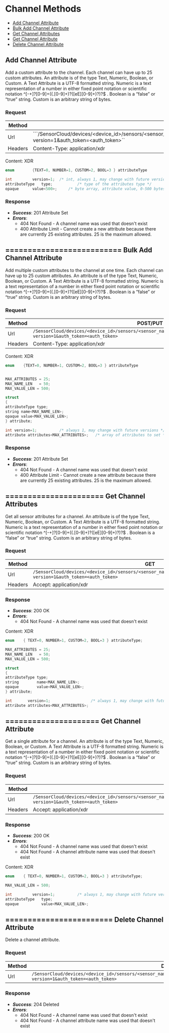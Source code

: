 Channel Methods
===============

* [Add Channel Attribute](#add-channel-attribute)
* [Bulk Add Channel Attribute](#bulk-add-channel-attribute)
* [Get Channel Attributes](#get-channel-attributes)
* [Get Channel Attribute](#get-channel-attribute)
* [Delete Channel Attribute](#delete-channel-attribute)

Add Channel Attribute
---------------------
Add a custom attribute to the channel.  Each channel can have up to 25 custom attributes.  An attribute is of the type Text, Numeric, Boolean, or Custom.  A Text Attribute is a UTF-8 formatted string.  Numeric is a text representation of a number in either fixed point notation or scientific notation ^[-+]?[0-9]+((.[0-9]+)?([eE][0-9]+)?)?$ .  Boolean is a “false” or “true” string.  Custom is an arbitrary string of bytes.

### Request
Method | POST/PUT
-------|---------
Url    | ```/SensorCloud/devices/<device_id>/sensors/<sensor_name>/channels/<channel_name>/attributes/<attribute_name>/?version=1&auth_token=<auth_token>``
Headers| Content-Type: application/xdr

Content: XDR
```c
enum		{TEXT=0, NUMBER=1, CUSTOM=2, BOOL=3 } attributeType

int    		version=1;	/* int, always 1, may change with future versions */
attributeType 	type;        	/* type of the attributes type */
opaque 		value<500>;  	/* byte array, attribute value, 0-500 bytes */
```

### Response
* ***Success***: 201 Attribute Set
* ***Errors***:
  * 404 Not Found - A channel name was used that doesn't exist
  * 400 Attribute Limit - Cannot create a new attribute because there are currently 25 existing attributes.  25 is the maximum allowed.

==========================
Bulk Add Channel Attribute
--------------------------
Add multiple custom attributes to the channel at one time.  Each channel can have up to 25 custom attributes.  An attribute is of the type Text, Numeric, Boolean, or Custom.  A Text Attribute is a UTF-8 formatted string.  Numeric is a text representation of a number in either fixed point notation or scientific notation ^[-+]?[0-9]+((.[0-9]+)?([eE][0-9]+)?)?$ .  Boolean is a “false” or “true” string.  Custom is an arbitrary string of bytes.

### Request
Method | POST/PUT
-------|---------
Url    | ```/SensorCloud/devices/<device_id>/sensors/<sensor_name>/channels/<channel_name>/attributes/?version=1&auth_token=<auth_token>```
Headers| Content-Type: application/xdr

Content: XDR
```C
enum	{TEXT=0, NUMBER=1, CUSTOM=2, BOOL=3 } attributeType


MAX_ATTRIBUTES = 25;
MAX_NAME_LEN   = 50;
MAX_VALUE_LEN = 500;

struct
{
attributeType type;
string name<MAX_NAME_LEN>;
opaque value<MAX_VALUE_LEN>;
} attribute;

int	version=1;			/* always 1, may change with future versions */
attribute attributes<MAX_ATTRIBUTES>;	/* array of attributes to set */
```

### Response
* ***Success***: 201 Attribute Set
* ***Errors***:
  * 404 Not Found - A channel name was used that doesn't exist
  * 400 Attribute Limit - Cannot create a new attribute because there are currently 25 existing attributes.  25 is the maximum allowed.

======================
Get Channel Attributes
----------------------
Get all sensor attributes for a channel.  An attribute is of the type Text, Numeric, Boolean, or Custom.  A Text Attribute is a UTF-8 formatted string.  Numeric is a text representation of a number in either fixed point notation or scientific notation ^[-+]?[0-9]+((.[0-9]+)?([eE][0-9]+)?)?$ .  Boolean is a “false” or “true” string.  Custom is an arbitrary string of bytes.

### Request
Method | GET
-------|----
Url    | ```/SensorCloud/devices/<device_id>/sensors/<sensor_name>/channels/<channel_name>/attributes/?version=1&auth_token=<auth_token>```
Headers| Accept: application/xdr

### Response
* ***Success***: 200 OK
* ***Errors***:
  * 404 Not Found - A channel name was used that doesn't exist

Content: XDR

```C
enum	{ TEXT=0, NUMBER=1, CUSTOM=2, BOOL=3 } attributeType;

MAX_ATTRIBUTES = 25;
MAX_NAME_LEN   = 50;
MAX_VALUE_LEN = 500;

struct
{
attributeType type;
string        name<MAX_NAME_LEN>;
opaque        value<MAX_VALUE_LEN>;
} attribute;

int       version=1;                  /* always 1, may change with future versions */
attribute attributes<MAX_ATTRIBUTES>;
```

=====================
Get Channel Attribute
---------------------
Get a single attribute for a channel.  An attribute is of the type Text, Numeric, Boolean, or Custom.  A Text Attribute is a UTF-8 formatted string.  Numeric is a text representation of a number in either fixed point notation or scientific notation ^[-+]?[0-9]+((.[0-9]+)?([eE][0-9]+)?)?$ .  Boolean is a “false” or “true” string.  Custom is an arbitrary string of bytes.

### Request
Method | GET
-------|----
Url    | ```/SensorCloud/devices/<device_id>/sensors/<sensor_name>/channels/<channel_name>/attributes/<attribute_name>/?version=1&auth_token=<auth_token>```
Headers| Accept: application/xdr

### Response
* ***Success***: 200 OK
* ***Errors***:
  * 404 Not Found - A channel name was used that doesn't exist
  * 404 Not Found - A channel attribute name was used that doesn't exist

Content: XDR
```C
enum 	{ TEXT=0, NUMBER=1, CUSTOM=2, BOOL=3 } attributeType;

MAX_VALUE_LEN = 500;

int     	version=1;      	/* always 1, may change with future versions */
attributeType 	type;
opaque        	value<MAX_VALUE_LEN>;
```

========================
Delete Channel Attribute
------------------------
Delete a channel attribute.

### Request
Method | DELETE
-------|----
Url    | ```/SensorCloud/devices/<device_id>/sensors/<sensor_name>/channels/<channel_name>/attributes/<attribute_name>/?version=1&auth_token=<auth_token>```

### Response
* ***Success***: 204 Deleted
* ***Errors***:
  * 404 Not Found - A channel name was used that doesn't exist
  * 404 Not Found - A channel attribute name was used that doesn't exist







